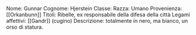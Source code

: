 
Nome: Gunnar
Cognome: Hjerstein
Classe: 
Razza: Umano
Provenienza: [[Orkanbunn]]
Titoli: Ribelle, ex responsabile della difesa della città
Legami affettivi: [[Gandr]] (cugino)
Descrizione: totalmente in nero, ma bianco, un orso di statura.